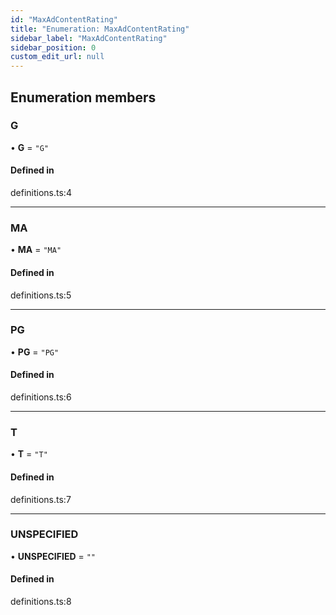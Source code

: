 ```yaml
---
id: "MaxAdContentRating"
title: "Enumeration: MaxAdContentRating"
sidebar_label: "MaxAdContentRating"
sidebar_position: 0
custom_edit_url: null
---
```


## Enumeration members

### G

• **G** = `"G"`

#### Defined in

definitions.ts:4

___

### MA

• **MA** = `"MA"`

#### Defined in

definitions.ts:5

___

### PG

• **PG** = `"PG"`

#### Defined in

definitions.ts:6

___

### T

• **T** = `"T"`

#### Defined in

definitions.ts:7

___

### UNSPECIFIED

• **UNSPECIFIED** = `""`

#### Defined in

definitions.ts:8
